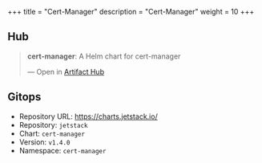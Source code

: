 +++
title = "Cert-Manager"
description = "Cert-Manager"
weight = 10
+++

## Hub

<div class="artifacthub-widget" data-url="https://artifacthub.io/packages/helm/cert-manager/cert-manager" data-theme="light" data-header="true" data-responsive="false"><blockquote><p lang="en" dir="ltr"><b>cert-manager</b>: A Helm chart for cert-manager</p>&mdash; Open in <a href="https://artifacthub.io/packages/helm/cert-manager/cert-manager">Artifact Hub</a></blockquote></div><script async src="https://artifacthub.io/artifacthub-widget.js"></script>

## Gitops

<!-- BEGIN_PORTEFAIX_DOC -->

* Repository URL: https://charts.jetstack.io/
* Repository: `jetstack`
* Chart: `cert-manager`
* Version: `v1.4.0`
* Namespace: `cert-manager`

<!-- END_PORTEFAIX_DOC -->

